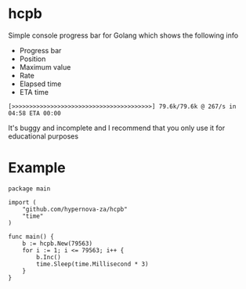 # hcpb

Simple console progress bar for Golang which shows the following info
- Progress bar
- Position
- Maximum value
- Rate
- Elapsed time
- ETA time

```
[>>>>>>>>>>>>>>>>>>>>>>>>>>>>>>>>>>>>>>>>] 79.6k/79.6k @ 267/s in 04:58 ETA 00:00
```

It's buggy and incomplete and I recommend that you only use it for educational purposes

# Example

```
package main

import (
	"github.com/hypernova-za/hcpb"
	"time"
)

func main() {
	b := hcpb.New(79563)
	for i := 1; i <= 79563; i++ {
		b.Inc()
		time.Sleep(time.Millisecond * 3)
	}
}

```
 